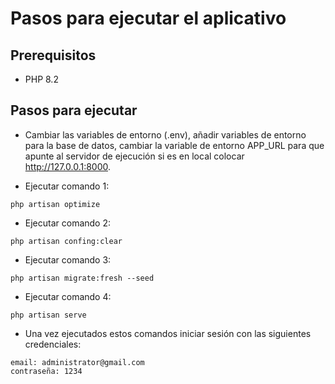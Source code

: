 # Pasos para ejecutar el aplicativo

## Prerequisitos
* PHP 8.2

## Pasos para ejecutar
* Cambiar las variables de entorno (.env), añadir variables de entorno para la base de datos, cambiar la variable de entorno APP_URL para que apunte al servidor de ejecución si es en local colocar http://127.0.0.1:8000.

* Ejecutar comando 1:
```
php artisan optimize
```

* Ejecutar comando 2:
```
php artisan confing:clear
```

* Ejecutar comando 3:
```
php artisan migrate:fresh --seed
```

* Ejecutar comando 4:
```
php artisan serve
```
* Una vez ejecutados estos comandos iniciar sesión con las siguientes credenciales:
```
email: administrator@gmail.com
contraseña: 1234
```

